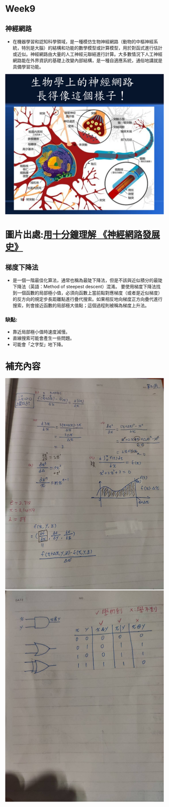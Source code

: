 # Week9 
## 神經網路
* 在機器學習和認知科學領域，是一種模仿生物神經網路（動物的中樞神經系統，特別是大腦）的結構和功能的數學模型或計算模型，用於對函式進行估計或近似。神經網路由大量的人工神經元聯結進行計算。大多數情況下人工神經網路能在外界資訊的基礎上改變內部結構，是一種自適應系統，通俗地講就是具備學習功能。
<img src="img/NN.png"> 

# 圖片出處:[用十分鐘理解 《神經網路發展史》](https://www.slideshare.net/ccckmit/ss-69447809)

## 梯度下降法
* 是一個一階最佳化算法，通常也稱為最陡下降法，但是不該與近似積分的最陡下降法（英語：Method of steepest descent）混淆。 要使用梯度下降法找到一個函數的局部極小值，必須向函數上當前點對應梯度（或者是近似梯度）的反方向的規定步長距離點進行疊代搜索。如果相反地向梯度正方向疊代進行搜索，則會接近函數的局部極大值點；這個過程則被稱為梯度上升法。
### 缺點:
* 靠近局部極小值時速度減慢。
* 直線搜索可能會產生一些問題。
* 可能會「之字型」地下降。

# 補充內容
<img src="img/Week9-1.jpg"> 
<img src="img/Week9-2.jpg"> 
